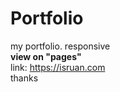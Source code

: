 # Portfolio
my portfolio. responsive <br>
<strong> view on "pages"</strong> <br>
link: https://isruan.com <br>
thanks
